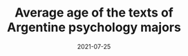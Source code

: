---
title: 'Average age of the texts of Argentine psychology majors'
date: '2021-07-25'
description: "Using ggplot2 and R Shiny."
img: "/images/projects/antique.png"
img_alt: "Plot showing the antique of Argentine psychology careers."
featured: false
tools_used: "R, ggplot2, Shiny"
published: "2021/08/01"
github_url: "https://github.com/francosbenitez/plot-replication"
live_url: "https://github.com/francosbenitez/plot-replication"
---